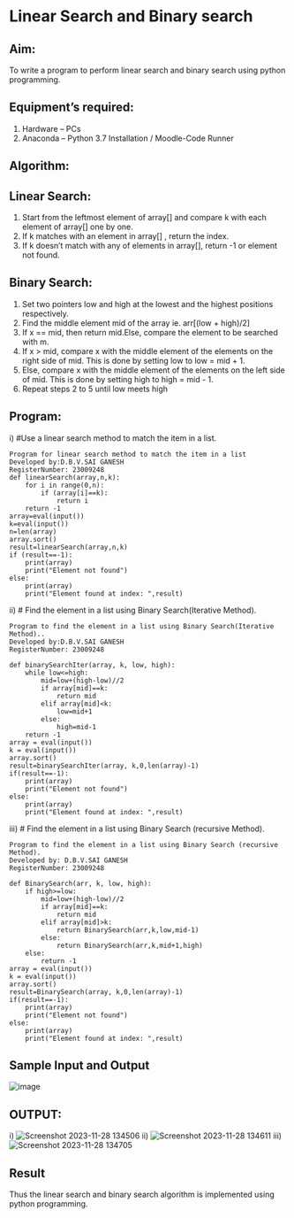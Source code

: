 # Linear Search and Binary search
## Aim:
To write a program to perform linear search and binary search using python programming.
## Equipment’s required:
1.	Hardware – PCs
2.	Anaconda – Python 3.7 Installation / Moodle-Code Runner
## Algorithm:
## Linear Search:
1.	Start from the leftmost element of array[] and compare k with each element of array[] one by one.
2.	If k matches with an element in array[] , return the index.
3.	If k doesn’t match with any of elements in array[], return -1 or element not found.
## Binary Search:
1.	Set two pointers low and high at the lowest and the highest positions respectively.
2.	Find the middle element mid of the array ie. arr[(low + high)/2]
3.	If x == mid, then return mid.Else, compare the element to be searched with m.
4.	If x > mid, compare x with the middle element of the elements on the right side of mid. This is done by setting low to low = mid + 1.
5.	Else, compare x with the middle element of the elements on the left side of mid. This is done by setting high to high = mid - 1.
6.	Repeat steps 2 to 5 until low meets high
## Program:
i)	#Use a linear search method to match the item in a list.
```
Program for linear search method to match the item in a list
Developed by:D.B.V.SAI GANESH
RegisterNumber: 23009248
def linearSearch(array,n,k):
    for i in range(0,n):
        if (array[i]==k):
            return i
    return -1
array=eval(input())
k=eval(input())
n=len(array)
array.sort()
result=linearSearch(array,n,k)
if (result==-1):
    print(array)
    print("Element not found")
else:
    print(array)
    print("Element found at index: ",result)
```
ii)	# Find the element in a list using Binary Search(Iterative Method).
```
Program to find the element in a list using Binary Search(Iterative Method)..
Developed by:D.B.V.SAI GANESH
RegisterNumber: 23009248

def binarySearchIter(array, k, low, high):
    while low<=high:
        mid=low+(high-low)//2
        if array[mid]==k:
            return mid
        elif array[mid]<k:
            low=mid+1
        else:
            high=mid-1
    return -1
array = eval(input())
k = eval(input()) 
array.sort()
result=binarySearchIter(array, k,0,len(array)-1)
if(result==-1):
    print(array)
    print("Element not found")
else:
    print(array)
    print("Element found at index: ",result)
```
iii)	# Find the element in a list using Binary Search (recursive Method).
```
Program to find the element in a list using Binary Search (recursive Method).
Developed by: D.B.V.SAI GANESH
RegisterNumber: 23009248

def BinarySearch(arr, k, low, high):
    if high>=low:
        mid=low+(high-low)//2
        if array[mid]==k:
            return mid
        elif array[mid]>k:
            return BinarySearch(arr,k,low,mid-1)
        else:
            return BinarySearch(arr,k,mid+1,high)
    else:
        return -1
array = eval(input())
k = eval(input()) 
array.sort()
result=BinarySearch(array, k,0,len(array)-1)
if(result==-1):
    print(array)
    print("Element not found")
else:
    print(array)
    print("Element found at index: ",result)
```
## Sample Input and Output
![image](https://github.com/saiganesh2006/Search-Algorithm/assets/145742342/5e7d83e7-22b4-41d0-b325-ac28e1306846)
## OUTPUT:
i)
![Screenshot 2023-11-28 134506](https://github.com/saiganesh2006/Search-Algorithm/assets/145742342/cdbbeeab-0686-4bbe-ad4e-332e3e71702e)
ii)
![Screenshot 2023-11-28 134611](https://github.com/saiganesh2006/Search-Algorithm/assets/145742342/57d726cc-8375-49b7-aa03-150300e565d4)
iii)
![Screenshot 2023-11-28 134705](https://github.com/saiganesh2006/Search-Algorithm/assets/145742342/18afdd96-4b19-4eb4-a5f7-e4bbda63075e)

## Result
Thus the linear search and binary search algorithm is implemented using python programming.
